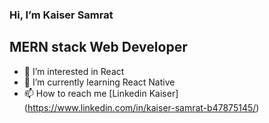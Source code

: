### Hi, I’m Kaiser Samrat
## MERN stack Web Developer
- 👀 I’m interested in React
- 🌱 I’m currently learning React Native
- 📫 How to reach me [Linkedin Kaiser] (https://www.linkedin.com/in/kaiser-samrat-b47875145/)

<!---
KaiserSamrat/KaiserSamrat is a ✨ special ✨ repository because its `README.md` (this file) appears on your GitHub profile.
You can click the Preview link to take a look at your changes.
--->

